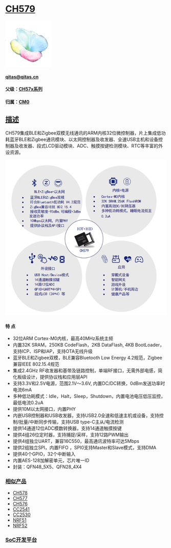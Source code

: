 ﻿# [CH579](https://github.com/sochub/CH579)

[![sites](SoC/SoC.png)](http://www.qitas.cn) 

####  qitas@qitas.cn

#### 父级：[CH57x系列](https://github.com/sochub/CH57) 
#### 归属：[CM0](https://github.com/sochub/CM0) 

## [描述](https://github.com/sochub/CH579/wiki) 

CH579集成BLE和Zigbee双模无线通讯的ARM内核32位微控制器，片上集成低功耗蓝牙BLE和Zigbee通讯模块、以太网控制器及收发器、全速USB主机和设备控制器及收发器、段式LCD驱动模块、ADC、触摸按键检测模块、RTC等丰富的外设资源。

[![sites](SoC/CH579.png)](http://www.wch.cn/products/CH579.html) 

#### 特 点

- 32位ARM Cortex-M0内核，最高40MHz系统主频
- 内置32K SRAM，250KB CodeFlash，2KB DataFlash, 4KB BootLoader，支持ICP、ISP和IAP，支持OTA无线升级
- 蓝牙BLE和Zigbee双模，BLE兼容Bluetooth Low Energy 4.2规范，Zigbee兼容IEEE 802.15.4规范
- 集成2.4GHz RF收发器和基带及链路控制，单端RF接口，无需外部电感，简化板级设计，提供协议栈和应用层API
- 支持3.3V和2.5V电源，范围2.1V～3.6V, 内置DC/DC转换，0dBm发送功率时电流6mA
- 多种低功耗模式：Idle，Halt，Sleep，Shutdown，内置电池电压低压监控，最低电流0.2uA
- 提供10M以太网接口，内置PHY
- 内嵌USB控制器和USB收发器，支持USB2.0全速和低速主机或设备，支持控制/批量/中断同步传输，支持USB type-C主从/电流检测
- 提供14通道12位ADC模数转换器，支持14通道触摸按键
- 提供4组26位定时器，支持捕捉/采样，支持12路PWM输出
- 提供4组独立UART，兼容16C550，最高通讯波特率可达5Mbps
- 提供2组独立SPI，内置FIFO ，SPI0支持Master和Slave模式，支持DMA
- 提供40个GPIO，32个中断输入
- 内置AES-128加解密单元，芯片唯一ID
- 封装：QFN48_5X5、QFN28_4X4


### [相似产品](https://github.com/sochub/CH57)

- [CH578](https://github.com/sochub/CH578) 
- [CH577](https://github.com/sochub/CH577) 
- [CH576](https://github.com/sochub/CH576) 
- [CC2541](https://github.com/sochub/CC2541)
- [CC2530](https://github.com/sochub/CC2530)  
- [NRF51](https://github.com/sochub/NRF51) 
- [NRF52](https://github.com/sochub/NRF52) 

###  [SoC开发平台](http://www.qitas.cn)   
